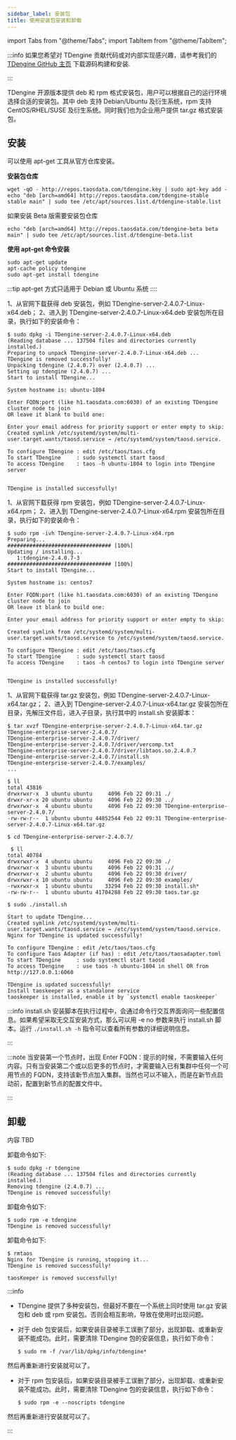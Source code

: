 ```yaml
---
sidebar_label: 安装包
title: 使用安装包安装和卸载
---
```


import Tabs from "@theme/Tabs";
import TabItem from "@theme/TabItem";

:::info
如果您希望对 TDengine 贡献代码或对内部实现感兴趣，请参考我们的 [TDengine GitHub 主页](https://github.com/taosdata/TDengine) 下载源码构建和安装.

:::

TDengine 开源版本提供 deb 和 rpm 格式安装包，用户可以根据自己的运行环境选择合适的安装包。其中 deb 支持 Debian/Ubuntu 及衍生系统，rpm 支持 CentOS/RHEL/SUSE 及衍生系统。同时我们也为企业用户提供 tar.gz 格式安装包。

## 安装

<Tabs>
<TabItem value="apt-get" label="apt-get">
可以使用 apt-get 工具从官方仓库安装。

**安装包仓库**

```
wget -qO - http://repos.taosdata.com/tdengine.key | sudo apt-key add -
echo "deb [arch=amd64] http://repos.taosdata.com/tdengine-stable stable main" | sudo tee /etc/apt/sources.list.d/tdengine-stable.list
```

如果安装 Beta 版需要安装包仓库

```
echo "deb [arch=amd64] http://repos.taosdata.com/tdengine-beta beta main" | sudo tee /etc/apt/sources.list.d/tdengine-beta.list
```

**使用 apt-get 命令安装**

```
sudo apt-get update
apt-cache policy tdengine
sudo apt-get install tdengine
```

:::tip
apt-get 方式只适用于 Debian 或 Ubuntu 系统
::::
</TabItem>
<TabItem label="Deb 安装" value="debinst">

1、从官网下载获得 deb 安装包，例如 TDengine-server-2.4.0.7-Linux-x64.deb；
2、进入到 TDengine-server-2.4.0.7-Linux-x64.deb 安装包所在目录，执行如下的安装命令：

```
$ sudo dpkg -i TDengine-server-2.4.0.7-Linux-x64.deb
(Reading database ... 137504 files and directories currently installed.)
Preparing to unpack TDengine-server-2.4.0.7-Linux-x64.deb ...
TDengine is removed successfully!
Unpacking tdengine (2.4.0.7) over (2.4.0.7) ...
Setting up tdengine (2.4.0.7) ...
Start to install TDengine...

System hostname is: ubuntu-1804

Enter FQDN:port (like h1.taosdata.com:6030) of an existing TDengine cluster node to join
OR leave it blank to build one:

Enter your email address for priority support or enter empty to skip:
Created symlink /etc/systemd/system/multi-user.target.wants/taosd.service → /etc/systemd/system/taosd.service.

To configure TDengine : edit /etc/taos/taos.cfg
To start TDengine     : sudo systemctl start taosd
To access TDengine    : taos -h ubuntu-1804 to login into TDengine server


TDengine is installed successfully!
```

</TabItem>

<TabItem label="RPM 安装" value="rpminst">

1、从官网下载获得 rpm 安装包，例如 TDengine-server-2.4.0.7-Linux-x64.rpm；
2、进入到 TDengine-server-2.4.0.7-Linux-x64.rpm 安装包所在目录，执行如下的安装命令：

```
$ sudo rpm -ivh TDengine-server-2.4.0.7-Linux-x64.rpm
Preparing...                          ################################# [100%]
Updating / installing...
   1:tdengine-2.4.0.7-3               ################################# [100%]
Start to install TDengine...

System hostname is: centos7

Enter FQDN:port (like h1.taosdata.com:6030) of an existing TDengine cluster node to join
OR leave it blank to build one:

Enter your email address for priority support or enter empty to skip:

Created symlink from /etc/systemd/system/multi-user.target.wants/taosd.service to /etc/systemd/system/taosd.service.

To configure TDengine : edit /etc/taos/taos.cfg
To start TDengine     : sudo systemctl start taosd
To access TDengine    : taos -h centos7 to login into TDengine server


TDengine is installed successfully!
```

</TabItem>

<TabItem label="tar.gz 安装" value="tarinst">

1、从官网下载获得 tar.gz 安装包，例如 TDengine-server-2.4.0.7-Linux-x64.tar.gz；
2、进入到 TDengine-server-2.4.0.7-Linux-x64.tar.gz 安装包所在目录，先解压文件后，进入子目录，执行其中的 install.sh 安装脚本：

```
$ tar xvzf TDengine-enterprise-server-2.4.0.7-Linux-x64.tar.gz
TDengine-enterprise-server-2.4.0.7/
TDengine-enterprise-server-2.4.0.7/driver/
TDengine-enterprise-server-2.4.0.7/driver/vercomp.txt
TDengine-enterprise-server-2.4.0.7/driver/libtaos.so.2.4.0.7
TDengine-enterprise-server-2.4.0.7/install.sh
TDengine-enterprise-server-2.4.0.7/examples/
...

$ ll
total 43816
drwxrwxr-x  3 ubuntu ubuntu     4096 Feb 22 09:31 ./
drwxr-xr-x 20 ubuntu ubuntu     4096 Feb 22 09:30 ../
drwxrwxr-x  4 ubuntu ubuntu     4096 Feb 22 09:30 TDengine-enterprise-server-2.4.0.7/
-rw-rw-r--  1 ubuntu ubuntu 44852544 Feb 22 09:31 TDengine-enterprise-server-2.4.0.7-Linux-x64.tar.gz

$ cd TDengine-enterprise-server-2.4.0.7/

 $ ll
total 40784
drwxrwxr-x  4 ubuntu ubuntu     4096 Feb 22 09:30 ./
drwxrwxr-x  3 ubuntu ubuntu     4096 Feb 22 09:31 ../
drwxrwxr-x  2 ubuntu ubuntu     4096 Feb 22 09:30 driver/
drwxrwxr-x 10 ubuntu ubuntu     4096 Feb 22 09:30 examples/
-rwxrwxr-x  1 ubuntu ubuntu    33294 Feb 22 09:30 install.sh*
-rw-rw-r--  1 ubuntu ubuntu 41704288 Feb 22 09:30 taos.tar.gz

$ sudo ./install.sh

Start to update TDengine...
Created symlink /etc/systemd/system/multi-user.target.wants/taosd.service → /etc/systemd/system/taosd.service.
Nginx for TDengine is updated successfully!

To configure TDengine : edit /etc/taos/taos.cfg
To configure Taos Adapter (if has) : edit /etc/taos/taosadapter.toml
To start TDengine     : sudo systemctl start taosd
To access TDengine    : use taos -h ubuntu-1804 in shell OR from http://127.0.0.1:6060

TDengine is updated successfully!
Install taoskeeper as a standalone service
taoskeeper is installed, enable it by `systemctl enable taoskeeper`
```

:::info
install.sh 安装脚本在执行过程中，会通过命令行交互界面询问一些配置信息。如果希望采取无交互安装方式，那么可以用 -e no 参数来执行 install.sh 脚本。运行 `./install.sh -h` 指令可以查看所有参数的详细说明信息。

:::

</TabItem>
</Tabs>

:::note
当安装第一个节点时，出现 Enter FQDN：提示的时候，不需要输入任何内容。只有当安装第二个或以后更多的节点时，才需要输入已有集群中任何一个可用节点的 FQDN，支持该新节点加入集群。当然也可以不输入，而是在新节点启动前，配置到新节点的配置文件中。

:::

## 卸载

<Tabs>
<TabItem label="apt-get 卸载" value="aptremove">

内容 TBD

</TabItem>
<TabItem label="Deb 卸载" value="debuninst">

卸载命令如下:

```
$ sudo dpkg -r tdengine
(Reading database ... 137504 files and directories currently installed.)
Removing tdengine (2.4.0.7) ...
TDengine is removed successfully!

```

</TabItem>

<TabItem label="RPM 卸载" value="rpmuninst">

卸载命令如下:

```
$ sudo rpm -e tdengine
TDengine is removed successfully!
```

</TabItem>

<TabItem label="tar.gz 卸载" value="taruninst">

卸载命令如下:

```
$ rmtaos
Nginx for TDengine is running, stopping it...
TDengine is removed successfully!

taosKeeper is removed successfully!
```

</TabItem>
</Tabs>

:::info

- TDengine 提供了多种安装包，但最好不要在一个系统上同时使用 tar.gz 安装包和 deb 或 rpm 安装包。否则会相互影响，导致在使用时出现问题。

- 对于 deb 包安装后，如果安装目录被手工误删了部分，出现卸载、或重新安装不能成功。此时，需要清除 TDengine 包的安装信息，执行如下命令：

  ```
  $ sudo rm -f /var/lib/dpkg/info/tdengine*
  ```

然后再重新进行安装就可以了。

- 对于 rpm 包安装后，如果安装目录被手工误删了部分，出现卸载、或重新安装不能成功。此时，需要清除 TDengine 包的安装信息，执行如下命令：

  ```
  $ sudo rpm -e --noscripts tdengine
  ```

然后再重新进行安装就可以了。

:::